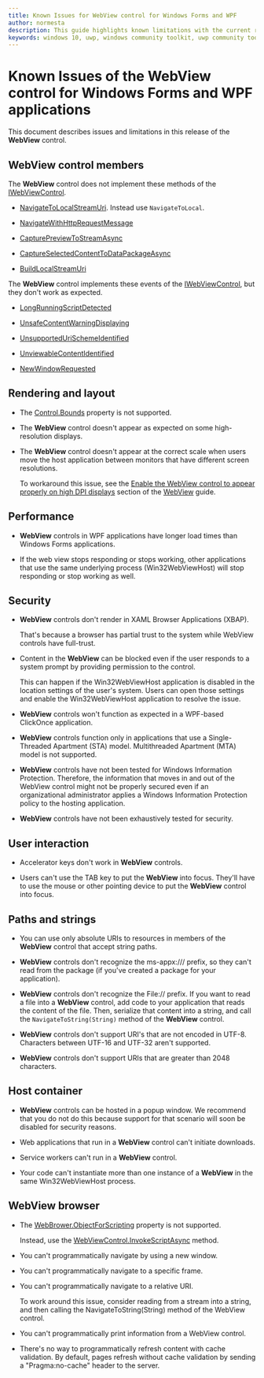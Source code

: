 ```yaml
---
title: Known Issues for WebView control for Windows Forms and WPF
author: normesta
description: This guide highlights known limitations with the current release of the WebView control for Windows Forms and WPF applications.
keywords: windows 10, uwp, windows community toolkit, uwp community toolkit, uwp toolkit, WebView, Windows Forms, WPF, known issues, release notes
---
```


# Known Issues of the WebView control for Windows Forms and WPF applications

This document describes issues and limitations in this release of the **WebView** control.

## WebView control members

The **WebView** control does not implement these methods of the [IWebViewControl](https://docs.microsoft.com/uwp/api/windows.web.ui.iwebviewcontrol).

* [NavigateToLocalStreamUri](https://docs.microsoft.com/uwp/api/windows.web.ui.iwebviewcontrol.navigatetolocalstreamuri). Instead use `NavigateToLocal`.

* [NavigateWithHttpRequestMessage](https://docs.microsoft.com/uwp/api/windows.web.ui.iwebviewcontrol.navigatewithhttprequestmessage)

* [CapturePreviewToStreamAsync](https://docs.microsoft.com/uwp/api/windows.web.ui.iwebviewcontrol.capturepreviewtostreamasync)

* [CaptureSelectedContentToDataPackageAsync](https://docs.microsoft.com/uwp/api/windows.web.ui.iwebviewcontrol.captureselectedcontenttodatapackageasync)

* [BuildLocalStreamUri](https://docs.microsoft.com/uwp/api/windows.web.ui.iwebviewcontrol.buildlocalstreamuri)

The **WebView** control implements these events of the [IWebViewControl](https://docs.microsoft.com/uwp/api/windows.web.ui.iwebviewcontrol), but they don't work as expected.

* [LongRunningScriptDetected](https://docs.microsoft.com/uwp/api/windows.web.ui.iwebviewcontrol.longrunningscriptdetected)

* [UnsafeContentWarningDisplaying](https://docs.microsoft.com/uwp/api/windows.web.ui.iwebviewcontrol.unsafecontentwarningdisplaying)

* [UnsupportedUriSchemeIdentified](https://docs.microsoft.com/uwp/api/windows.web.ui.iwebviewcontrol.unsupportedurischemeidentified)

* [UnviewableContentIdentified](https://docs.microsoft.com/uwp/api/windows.web.ui.iwebviewcontrol.unviewablecontentidentified)

* [NewWindowRequested](https://docs.microsoft.com/uwp/api/windows.web.ui.iwebviewcontrol.newwindowrequested)

## Rendering and layout

* The [Control.Bounds](https://msdn.microsoft.com/library/system.windows.forms.control.bounds.aspx) property is not supported.

* The **WebView** control doesn't appear as expected on some high-resolution displays.

* The **WebView** control doesn't appear at the correct scale when users move the host application between monitors that have different screen resolutions.

  To workaround this issue, see the [Enable the WebView control to appear properly on high DPI displays](WebView.md#high-dpi) section of the [WebView](WebView.md) guide.


## Performance

* **WebView** controls in WPF applications have longer load times than Windows Forms applications.

* If the web view stops responding or stops working, other applications that use the same underlying process (Win32WebViewHost) will stop responding or stop working as well.

## Security

* **WebView** controls don't render in XAML Browser Applications (XBAP).

  That's because a browser has partial trust to the system while WebView controls have full-trust.

* Content in the **WebView** can be blocked even if the user responds to a system prompt by providing permission to the control.

  This can happen if the Win32WebViewHost application is disabled in the location settings of the user's system. Users can open those settings and enable the Win32WebViewHost application to resolve the issue.

* **WebView** controls won't function as expected in a WPF-based ClickOnce application.

* **WebView** controls function only in applications that use a Single-Threaded Apartment (STA) model. Multithreaded Apartment (MTA) model is not supported.

* **WebView** controls have not been tested for Windows Information Protection. Therefore, the information that moves in and out of the WebView control might not be properly secured even if an  organizational administrator applies a Windows Information Protection policy to the hosting application.  

* **WebView** controls have not been exhaustively tested for security.

## User interaction

* Accelerator keys don't work in **WebView** controls.

* Users can't use the TAB key to put the **WebView** into focus. They'll have to use the mouse or other pointing device to put the **WebView** control into focus.

## Paths and strings

* You can use only absolute URIs to resources in members of the **WebView** control that accept string paths.

* **WebView** controls don't recognize the ms-appx:/// prefix, so they can't read from the package (if you've created a package for your application).

* **WebView** controls don't recognize the File:// prefix. If you want to read a file into a **WebView** control, add code to your application that reads the content of the file. Then, serialize that content into a string, and call the ``NavigateToString(String)`` method of the **WebView** control.

* **WebView** controls don't support URI's that are not encoded in UTF-8. Characters between UTF-16 and UTF-32 aren't supported.

* **WebView** controls don't support URIs that are greater than 2048 characters.

## Host container

* **WebView** controls can be hosted in a popup window. We recommend that you do not do this because support for that scenario will soon be disabled for security reasons.

* Web applications that run in a **WebView** control can't initiate downloads.

* Service workers can't run in a **WebView** control.

* Your code can't instantiate more than one instance of a **WebView** in the same Win32WebViewHost process.

## WebView browser

* The [WebBrower.ObjectForScripting](https://msdn.microsoft.com/library/system.windows.controls.webbrowser.objectforscripting.aspx) property is not supported.

  Instead, use the [WebViewControl.InvokeScriptAsync](https://docs.microsoft.com/uwp/api/windows.web.ui.interop.webviewcontrol.invokescriptasync) method.

* You can't programmatically navigate by using a new window.

* You can't programmatically navigate to a specific frame.

* You can't programmatically navigate to a relative URI.

  To work around this issue, consider reading from a stream into a string, and then calling the NavigateToString(String) method of the WebView control.

* You can't programmatically print information from a WebView control.

* There's no way to programmatically refresh content with cache validation. By default, pages refresh without cache validation by sending a "Pragma:no-cache" header to the server.

 

 
